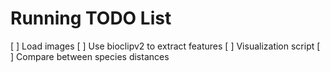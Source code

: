# Running TODO List

[ ] Load images
[ ] Use bioclipv2 to extract features
[ ] Visualization script
[ ] Compare between species distances